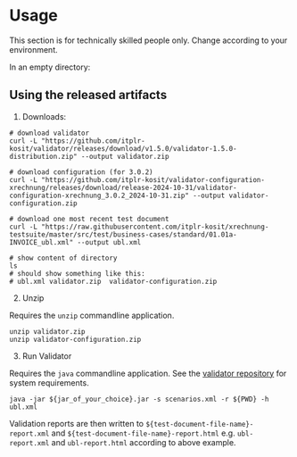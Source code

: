 # Usage

This section is for technically skilled people only.
Change according to your environment.

In an empty directory:

## Using the released artifacts

1. Downloads:

```shell
# download validator
curl -L "https://github.com/itplr-kosit/validator/releases/download/v1.5.0/validator-1.5.0-distribution.zip" --output validator.zip

# download configuration (for 3.0.2)
curl -L "https://github.com/itplr-kosit/validator-configuration-xrechnung/releases/download/release-2024-10-31/validator-configuration-xrechnung_3.0.2_2024-10-31.zip" --output validator-configuration.zip

# download one most recent test document
curl -L "https://raw.githubusercontent.com/itplr-kosit/xrechnung-testsuite/master/src/test/business-cases/standard/01.01a-INVOICE_ubl.xml" --output ubl.xml

# show content of directory
ls
# should show something like this:
# ubl.xml validator.zip  validator-configuration.zip
```

2. Unzip

Requires the `unzip` commandline application.

```shell
unzip validator.zip
unzip validator-configuration.zip
```

3. Run Validator

Requires the `java` commandline application. See the [validator repository](https://github.com/itplr-kosit/validator) for system requirements.

```shell
java -jar ${jar_of_your_choice}.jar -s scenarios.xml -r ${PWD} -h ubl.xml
```

Validation reports are then written to `${test-document-file-name}-report.xml` and `${test-document-file-name}-report.html` e.g. `ubl-report.xml` and `ubl-report.html` according to above example.
